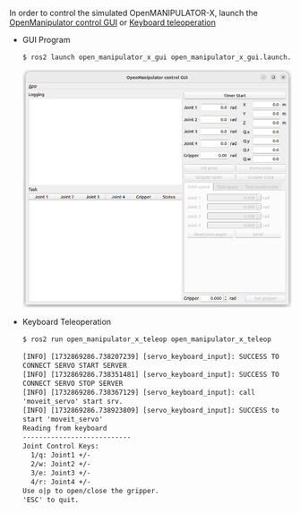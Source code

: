In order to control the simulated OpenMANIPULATOR-X, launch the [OpenManipulator control GUI](/docs/en/platform/openmanipulator_x/ros_operation/#gui-program) or [Keyboard teleoperation](/docs/en/platform/openmanipulator_x/ros_operation/#keyboard)

- GUI Program
  ```bash
  $ ros2 launch open_manipulator_x_gui open_manipulator_x_gui.launch.py
  ```
  ![](/assets/images/platform/openmanipulator_x/OpenManipulator_x_GUI.png)

- Keyboard Teleoperation
  ```bash
  $ ros2 run open_manipulator_x_teleop open_manipulator_x_teleop
  ```  
  
  ```
  [INFO] [1732869286.738207239] [servo_keyboard_input]: SUCCESS TO CONNECT SERVO START SERVER
  [INFO] [1732869286.738351481] [servo_keyboard_input]: SUCCESS TO CONNECT SERVO STOP SERVER
  [INFO] [1732869286.738367129] [servo_keyboard_input]: call 'moveit_servo' start srv.
  [INFO] [1732869286.738923809] [servo_keyboard_input]: SUCCESS to start 'moveit_servo'
  Reading from keyboard
  ---------------------------
  Joint Control Keys:
    1/q: Joint1 +/-
    2/w: Joint2 +/-
    3/e: Joint3 +/-
    4/r: Joint4 +/-
  Use o|p to open/close the gripper.
  'ESC' to quit.
  ```